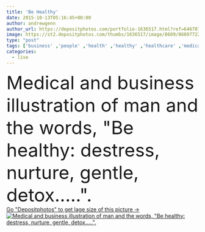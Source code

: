 ```yaml
---
title: 'Be Healthy'
date: 2015-10-13T05:16:45+00:00
author: andrewgenn
author_url: https://depositphotos.com/portfolio-1636517.html?ref=64678756
image: https://st2.depositphotos.com/thumbs/1636517/image/8609/86097722/api_thumb_450.jpg?forcejpeg=true
type: "post"
tags: ['business' ,'people' ,'health' ,'healthy' ,'healthcare' ,'medical' ,'man' ,'eat' ,'smart' ,'professional' ,'lifestyle' ,'businessman' ,'live' ,'fitness' ,'exercise' ,'individual' ,'company' ,'right' ,'thinking' ,'humor' ,'positive' ,'comics' ,'insurance' ,'costs' ,'nurture' ,'personnel' ,'contribution' ,'policy' ,'cartoons' ,'copay' ,'pays' ,'reduce' ,'detox' ,'premiums' ,'hr' ,'Human Resources' ]
categories: 
  - live
---
```

<div aling="center">
            <font size="60"> Medical and business illustration of man and the words, "Be healthy: destress, nurture, gentle, detox.....".</font>   
</div>
<div>
    <a href='https://depositphotos.com/86097722/stock-photo-be-healthy.html?ref=64678756' target=_blank > Go "Depositphotos" to get lage size of this picture ->
        <img href='https://depositphotos.com/86097722/stock-photo-be-healthy.html?ref=64678756' src='https://st2.depositphotos.com/1636517/8609/i/950/depositphotos_86097722-stock-photo-be-healthy.jpg?forcejpeg=true' alt='Medical and business illustration of man and the words, "Be healthy: destress, nurture, gentle, detox.....".' >
    </a>
</div>
